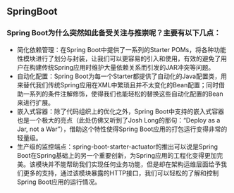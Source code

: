 ## SpringBoot

### Spring Boot为什么突然如此备受关注与推崇呢？主要有以下几点：  

* 简化依赖管理：在Spring Boot中提供了一系列的Starter POMs，将各种功能性模块进行了划分与封装，让我们可以更容易的引入和使用，有效的避免了用户在构建传统Spring应用时维护大量依赖关系而引发的JAR冲突等问题。  
* 自动化配置：Spring Boot为每一个Starter都提供了自动化的Java配置类，用来替代我们传统Spring应用在XML中繁琐且并不太变化的Bean配置；同时借助一系列的条件注解修饰，使得我们也能轻松的替换这些自动化配置的Bean来进行扩展。  
* 嵌入式容器：除了代码组织上的优化之外，Spring Boot中支持的嵌入式容器也是一个极大的亮点（此处仿佛又听到了Josh Long的那句：“Deploy as a Jar, not a War”），借助这个特性使得Spring Boot应用的打包运行变得非常的轻量级。  
* 生产级的监控端点：spring-boot-starter-actuator的推出可以说是Spring Boot在Spring基础上的另一个重要创新，为Spring应用的工程化变得更加完美。该模块并不能帮助我们实现任何业务功能，但是却在架构运维层面给予我们更多的支持，通过该模块暴露的HTTP接口，我们可以轻松的了解和控制Spring Boot应用的运行情况。  
